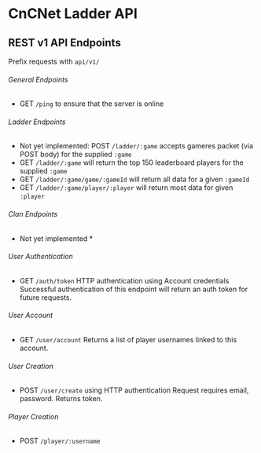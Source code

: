 # CnCNet Ladder API

## REST v1 API Endpoints
Prefix requests with `api/v1/`
 
###### General Endpoints
* GET `/ping` to ensure that the server is online

###### Ladder Endpoints
* Not yet implemented: POST `/ladder/:game` accepts gameres packet (via POST body) for the supplied `:game`
* GET `/ladder/:game` will return the top 150 leaderboard players for the supplied `:game`
* GET `/ladder/:game/game/:gameId` will return all data for a given `:gameId`
* GET `/ladder/:game/player/:player` will return most data for given `:player`

###### Clan Endpoints
* Not yet implemented *

###### User Authentication
* GET `/auth/token` HTTP authentication using Account credentials
Successful authentication of this endpoint will return an auth token for future requests.

###### User Account
* GET `/user/account`
Returns a list of player usernames linked to this account.

###### User Creation
* POST `/user/create` using HTTP authentication
Request requires email, password. Returns token.

###### Player Creation
* POST `/player/:username`